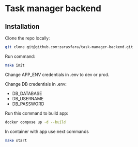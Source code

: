# Task manager backend

## Installation

Clone the repo locally:

```sh
git clone git@github.com:zarasfara/task-manager-backend.git
```

Run command:
```sh
make init
```

Change APP_ENV credentials in .env to dev or prod.

Change DB credentials in .env:

* DB_DATABASE
* DB_USERNAME
* DB_PASSWORD

Run this command to build app:
```sh
docker compose up -d --build
```

In container with app use next commands
```sh
make start
```

